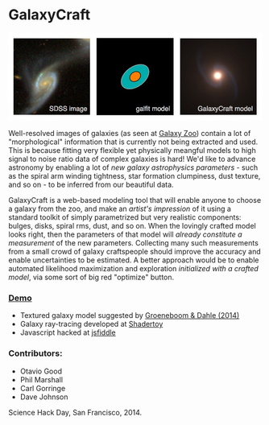 GalaxyCraft
===========

![HD movies or 1940s cartoons?](https://github.com/drphilmarshall/GalaxyCraft/raw/master/images/pitch.jpg)

Well-resolved images of galaxies (as seen at
[Galaxy Zoo](http://talk.galaxyzoo.org/#/collections/CGZL00003q))
contain a lot of "morphological" information that is currently not being
extracted and used. This is because fitting very flexible yet physically
meangful models to high signal to noise ratio data of complex galaxies is
hard! We'd like to advance astronomy by enabling a lot of *new galaxy
astrophysics parameters* - such as the spiral arm winding tightness, star
formation clumpiness, dust texture, and so on - to be inferred from our
beautiful data.

GalaxyCraft is a web-based modeling tool that will enable anyone to choose a
galaxy from the zoo, and make an *artist's impression* of it using a standard
toolkit of simply parametrized but very realistic components: bulges, disks,
spiral rms, dust, and so on. When the lovingly crafted model looks right, 
then the parameters of that model will *already constitute a measurement* of the new
parameters. Collecting many such measurements from a small crowd of galaxy craftspeople
should improve the accuracy and enable uncertainties to be estimated. A better approach
would be to enable automated likelihood maximization and exploration *initialized
with a crafted model*, via some sort of big red "optimize" button.

### [Demo](http://drphilmarshall.github.io/GalaxyCraft/)

* Textured galaxy model suggested by [Groeneboom & Dahle (2014)](https://github.com/drphilmarshall/GalaxyCraft/raw/master/doc/litter/GAMER_Groeneboom%2BDahle2014.pdf)
* Galaxy ray-tracing developed at [Shadertoy](https://www.shadertoy.com/view/4dSSWm)
* Javascript hacked at [jsfiddle](http://jsfiddle.net/otaviogood/e1dr2rnr/7/)


### Contributors:

* Otavio Good
* Phil Marshall
* Carl Gorringe
* Dave Johnson

Science Hack Day, San Francisco, 2014.
